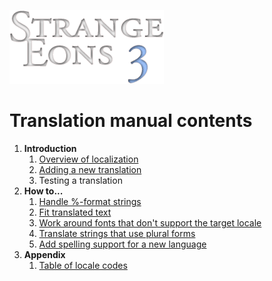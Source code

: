 ![Strange Eons 3](images/se3-header.png)

# Translation manual contents

1. **Introduction**
   1. [Overview of localization](tm-intro.md)
   2. [Adding a new translation](tm-add-new.md)
   3. Testing a translation
2. **How to...**
   1. [Handle %-format strings](tm-printf-strings.md)
   2. [Fit translated text](tm-fitting-text.md)
   3. [Work around fonts that don't support the target locale](tm-fonts.md)
   4. [Translate strings that use plural forms](tm-plurals.md)
   5. [Add spelling support for a new language](tm-spelling.md)
3. **Appendix**
   1. [Table of locale codes](tm-locales.md)